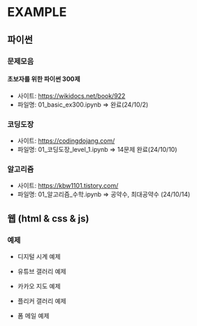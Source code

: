 # EXAMPLE

## 파이썬

### 문제모음

#### 초보자를 위한 파이썬 300제

- 사이트: https://wikidocs.net/book/922
- 파일명: 01_basic_ex300.ipynb => 완료(24/10/2)

### 코딩도장

- 사이트: https://codingdojang.com/
- 파일명: 01_코딩도장_level_1.ipynb => 14문제 완료(24/10/10)


### 알고리즘

- 사이트: https://kbw1101.tistory.com/
- 파일명: 01_알고리즘_수학.ipynb => 공약수, 최대공약수 (24/10/14)

## 웹 (html & css & js)

### 예제

- 디지털 시계 예제

- 유튜브 갤러리 예제

- 카카오 지도 예제

- 플리커 갤러리 예제

- 폼 메일 예제
